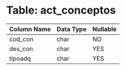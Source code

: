 # Table: act_conceptos

| Column Name | Data Type | Nullable |
|-------------|-----------|----------|
| cod_con | char | NO |
| des_con | char | YES |
| tipoadq | char | YES |

